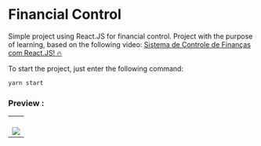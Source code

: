 # Financial Control
Simple project using React.JS for financial control. Project with the purpose of learning, based on the following video: <a href="https://www.youtube.com/watch?v=pj4vA67olbU">Sistema de Controle de Finanças com React.JS! 🔥</a>

To start the project, just enter the following command:
```bash
yarn start

```

### Preview :

<table width="100%"> 
<tr>
<td width="100%">
<br>
<img src="https://github.com/jonathanoliveirarocha/Controle-Financeiro/blob/main/SAMPLE.png">
</td> 
</table>
